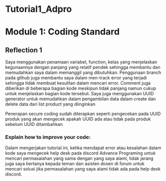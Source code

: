# Tutorial1_Adpro

# Module 1: Coding Standard

## Reflection 1
Saya menggunakan penamaan variabel, function, kelas yang menjelaskan kegunaannya dengan panjang yang relatif pendek
sehingga membantu dan memudahkan saya dalam memanggil yang dibutuhkan. Penggunaan branch pada github juga membantu
saya dalam men-track error yang terjadi sehingga tidak membuat kesulitan dalam mencari error.
Comment juga diberikan di beberapa bagian kode meskipun tidak panjang namun cukup untuk menjelaskan bagian
kode tersebut. Saya juga menggunakan UUID generator untuk memudahkan dalam pengambilan data dalam
create dan delete data dari list product yang diinginkan

Penerapan secure coding sudah diterapkan seperti pengecekan pada UUID produk yang akan mengecek apakah UUID
ada atau tidak pada produk sebelum UUID ditambahkan

### Explain how to improve your code:
Dalam mengerjakan tutorial ini, ketika mendapat error atau kesalahan dalam kode saya mengecek help desk pada
discord Advance Programing untuk mencari permasalahan yang sama dengan yang saya alami, tidak jarang juga saya
bertanya kepada teman dan asisten dosen di forum untuk mencari solusi jika permasalahan yang saya alami 
tidak ada pada help desk discord.

